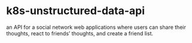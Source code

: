# k8s-unstructured-data-api
an API for a social network web applications where users can share their thoughts, react to friends’ thoughts, and create a friend list.
